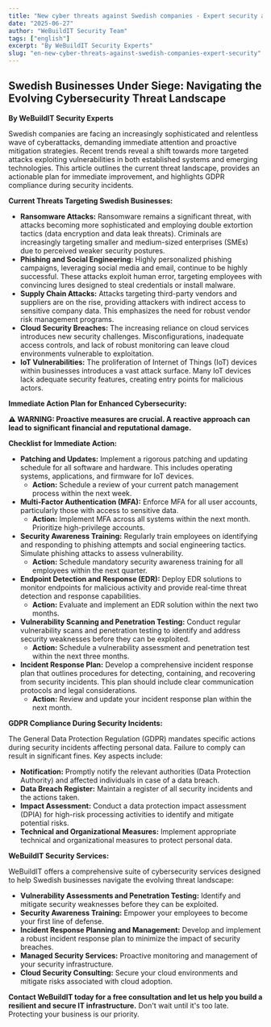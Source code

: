 ```yaml
---
title: "New cyber threats against Swedish companies - Expert security advice 2025"
date: "2025-06-27"
author: "WeBuildIT Security Team"
tags: ["english"]
excerpt: "By WeBuildIT Security Experts"
slug: "en-new-cyber-threats-against-swedish-companies-expert-security"
---
```

## Swedish Businesses Under Siege: Navigating the Evolving Cybersecurity Threat Landscape

**By WeBuildIT Security Experts**

Swedish companies are facing an increasingly sophisticated and relentless wave of cyberattacks, demanding immediate attention and proactive mitigation strategies.  Recent trends reveal a shift towards more targeted attacks exploiting vulnerabilities in both established systems and emerging technologies. This article outlines the current threat landscape, provides an actionable plan for immediate improvement, and highlights GDPR compliance during security incidents.

**Current Threats Targeting Swedish Businesses:**

* **Ransomware Attacks:**  Ransomware remains a significant threat, with attacks becoming more sophisticated and employing double extortion tactics (data encryption and data leak threats).  Criminals are increasingly targeting smaller and medium-sized enterprises (SMEs) due to perceived weaker security postures.
* **Phishing and Social Engineering:**  Highly personalized phishing campaigns, leveraging social media and email, continue to be highly successful.  These attacks exploit human error, targeting employees with convincing lures designed to steal credentials or install malware.
* **Supply Chain Attacks:**  Attacks targeting third-party vendors and suppliers are on the rise, providing attackers with indirect access to sensitive company data.  This emphasizes the need for robust vendor risk management programs.
* **Cloud Security Breaches:**  The increasing reliance on cloud services introduces new security challenges.  Misconfigurations, inadequate access controls, and lack of robust monitoring can leave cloud environments vulnerable to exploitation.
* **IoT Vulnerabilities:** The proliferation of Internet of Things (IoT) devices within businesses introduces a vast attack surface.  Many IoT devices lack adequate security features, creating entry points for malicious actors.

**Immediate Action Plan for Enhanced Cybersecurity:**

**⚠️ WARNING: Proactive measures are crucial.  A reactive approach can lead to significant financial and reputational damage.**

**Checklist for Immediate Action:**

* **Patching and Updates:**  Implement a rigorous patching and updating schedule for all software and hardware. This includes operating systems, applications, and firmware for IoT devices.
  * **Action:**  Schedule a review of your current patch management process within the next week.
* **Multi-Factor Authentication (MFA):**  Enforce MFA for all user accounts, particularly those with access to sensitive data.
  * **Action:**  Implement MFA across all systems within the next month.  Prioritize high-privilege accounts.
* **Security Awareness Training:**  Regularly train employees on identifying and responding to phishing attempts and social engineering tactics.  Simulate phishing attacks to assess vulnerability.
  * **Action:**  Schedule mandatory security awareness training for all employees within the next quarter.
* **Endpoint Detection and Response (EDR):**  Deploy EDR solutions to monitor endpoints for malicious activity and provide real-time threat detection and response capabilities.
  * **Action:**  Evaluate and implement an EDR solution within the next two months.
* **Vulnerability Scanning and Penetration Testing:**  Conduct regular vulnerability scans and penetration testing to identify and address security weaknesses before they can be exploited.
  * **Action:**  Schedule a vulnerability assessment and penetration test within the next three months.
* **Incident Response Plan:**  Develop a comprehensive incident response plan that outlines procedures for detecting, containing, and recovering from security incidents.  This plan should include clear communication protocols and legal considerations.
  * **Action:**  Review and update your incident response plan within the next month.


**GDPR Compliance During Security Incidents:**

The General Data Protection Regulation (GDPR) mandates specific actions during security incidents affecting personal data. Failure to comply can result in significant fines.  Key aspects include:

* **Notification:**  Promptly notify the relevant authorities (Data Protection Authority) and affected individuals in case of a data breach.
* **Data Breach Register:**  Maintain a register of all security incidents and the actions taken.
* **Impact Assessment:**  Conduct a data protection impact assessment (DPIA) for high-risk processing activities to identify and mitigate potential risks.
* **Technical and Organizational Measures:**  Implement appropriate technical and organizational measures to protect personal data.

**WeBuildIT Security Services:**

WeBuildIT offers a comprehensive suite of cybersecurity services designed to help Swedish businesses navigate the evolving threat landscape:

* **Vulnerability Assessments and Penetration Testing:** Identify and mitigate security weaknesses before they can be exploited.
* **Security Awareness Training:** Empower your employees to become your first line of defense.
* **Incident Response Planning and Management:** Develop and implement a robust incident response plan to minimize the impact of security breaches.
* **Managed Security Services:** Proactive monitoring and management of your security infrastructure.
* **Cloud Security Consulting:** Secure your cloud environments and mitigate risks associated with cloud adoption.

**Contact WeBuildIT today for a free consultation and let us help you build a resilient and secure IT infrastructure.**  Don't wait until it's too late.  Protecting your business is our priority.
